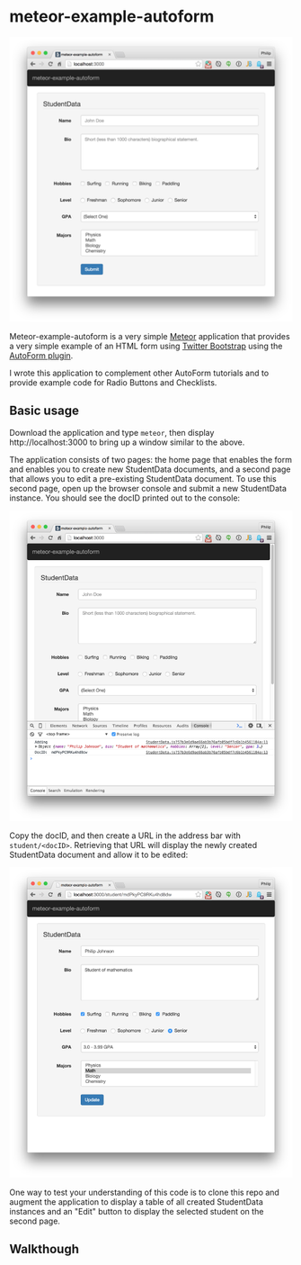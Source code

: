# meteor-example-autoform

![](https://raw.githubusercontent.com/ics-software-engineering/meteor-example-autoform/master/doc/meteor-example-autoform.png)

Meteor-example-autoform is a very simple [Meteor](http://meteor.com) application that provides a very simple example of an HTML form using [Twitter Bootstrap](http://getbootstrap.com/) using the [AutoForm plugin](https://github.com/aldeed/meteor-autoform).

I wrote this application to complement other AutoForm tutorials and to provide example code for Radio Buttons and Checklists.

## Basic usage

Download the application and type `meteor`, then display http://localhost:3000 to bring up a window similar to the above.

The application consists of two pages: the home page that enables the form and enables you to create new StudentData documents, and a second page that allows you to edit a pre-existing StudentData document.  To use this second page, open up the browser console and submit a new StudentData instance. You should see the docID printed out to the console:

![](https://raw.githubusercontent.com/ics-software-engineering/meteor-example-autoform/master/doc/meteor-example-autoform-submit.png)

Copy the docID, and then create a URL in the address bar with `student/<docID>`.   Retrieving that URL will display the newly created StudentData document and allow it to be edited:

![](https://raw.githubusercontent.com/ics-software-engineering/meteor-example-autoform/master/doc/meteor-example-autoform-student.png)

One way to test your understanding of this code is to clone this repo and augment the application to display a table of all created StudentData instances and an "Edit" button to display the selected student on the second page.

## Walkthough






